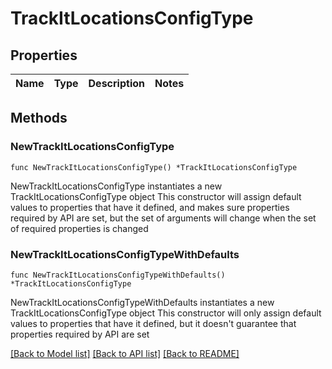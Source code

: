 # TrackItLocationsConfigType

## Properties

Name | Type | Description | Notes
------------ | ------------- | ------------- | -------------

## Methods

### NewTrackItLocationsConfigType

`func NewTrackItLocationsConfigType() *TrackItLocationsConfigType`

NewTrackItLocationsConfigType instantiates a new TrackItLocationsConfigType object
This constructor will assign default values to properties that have it defined,
and makes sure properties required by API are set, but the set of arguments
will change when the set of required properties is changed

### NewTrackItLocationsConfigTypeWithDefaults

`func NewTrackItLocationsConfigTypeWithDefaults() *TrackItLocationsConfigType`

NewTrackItLocationsConfigTypeWithDefaults instantiates a new TrackItLocationsConfigType object
This constructor will only assign default values to properties that have it defined,
but it doesn't guarantee that properties required by API are set


[[Back to Model list]](../README.md#documentation-for-models) [[Back to API list]](../README.md#documentation-for-api-endpoints) [[Back to README]](../README.md)


